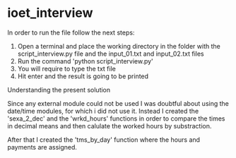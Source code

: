# ioet_interview

In order to run the file follow the next steps:

1. Open a terminal and place the working directory in the folder with the script_interview.py file and the input_01.txt and input_02.txt files
2. Run the command 'python script_interview.py'
3. You will require to type the txt file
4. Hit enter and the result is going to be printed

Understanding the present solution

Since any external module could not be used I was doubtful about using the date/time modules, for which i did not use it. Instead I created the 'sexa_2_dec' and the 'wrkd_hours' functions in order to compare the times in decimal means and then calulate the worked hours by substraction.

After that I created the 'tms_by_day' function where the hours and payments are assigned.
